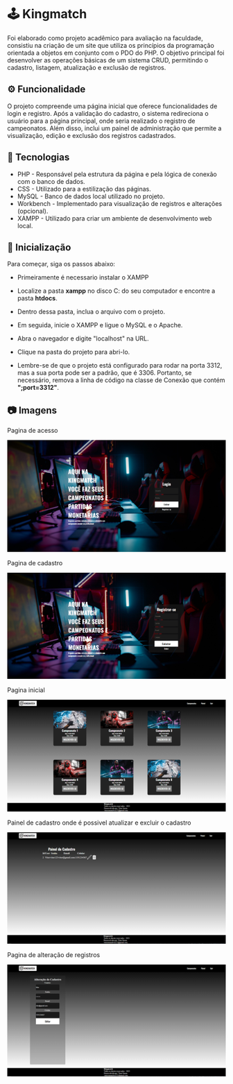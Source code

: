 # 🕹 Kingmatch

Foi elaborado como projeto acadêmico para avaliação na faculdade, consistiu na criação de um site que utiliza os princípios da programação orientada a objetos em conjunto com o PDO do PHP. O objetivo principal foi desenvolver as operações básicas de um sistema CRUD, permitindo o cadastro, listagem, atualização e exclusão de registros.

## ⚙ Funcionalidade

O projeto compreende uma página inicial que oferece funcionalidades de login e registro. Após a validação do cadastro, o sistema redireciona o usuário para a página principal, onde seria realizado o registro de campeonatos. Além disso, inclui um painel de administração que permite a visualização, edição e exclusão dos registros cadastrados.

## 🧰 Tecnologias 

* PHP - Responsável pela estrutura da página e pela lógica de conexão com o banco de dados.
* CSS - Utilizado para a estilização das páginas.
* MySQL - Banco de dados local utilizado no projeto.
* Workbench - Implementado para visualização de registros e alterações (opcional).
* XAMPP - Utilizado para criar um ambiente de desenvolvimento web local.

## 🔌 Inicialização 

Para começar, siga os passos abaixo:

* Primeiramente é necessario instalar o XAMPP

* Localize a pasta **xampp** no disco C: do seu computador e encontre a pasta **htdocs**.

* Dentro dessa pasta, inclua o arquivo com o projeto.

* Em seguida, inicie o XAMPP e ligue o MySQL e o Apache.

* Abra o navegador e digite "localhost" na URL.

* Clique na pasta do projeto para abri-lo.

* Lembre-se de que o projeto está configurado para rodar na porta 3312, mas a sua porta pode ser a padrão, que é 3306. Portanto, se necessário, remova a linha de código na classe de Conexão que contém **";port=3312"**.

## 📷 Imagens 

Pagina de acesso

![Preview](./.github/Entrar.png)

Pagina de cadastro

![Preview](./.github/Registrar.png)

Pagina inicial 

![Preview](./.github/PaginaInicial.png)

Painel de cadastro onde é possivel atualizar e excluir o cadastro

![Preview](./.github/PainelDeCadastro.png)

Pagina de alteração de registros 

![Preview](./.github/Alterar.png)
